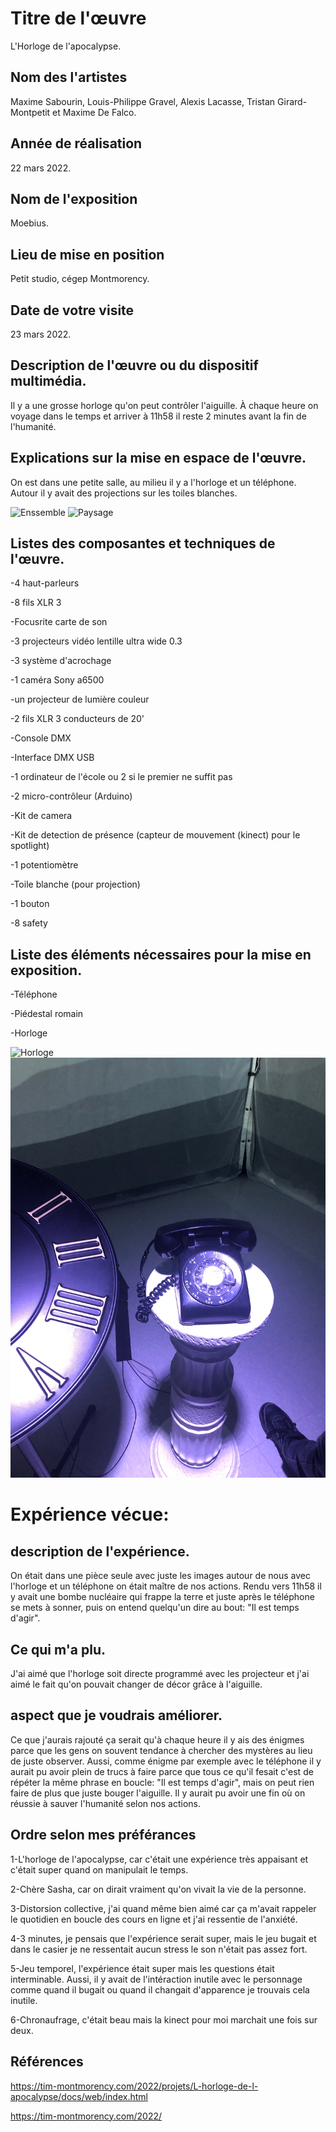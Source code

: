 # Titre de l'œuvre
L'Horloge de l'apocalypse.

## Nom des l'artistes
Maxime Sabourin, Louis-Philippe Gravel, Alexis Lacasse, Tristan Girard-Montpetit et Maxime De Falco.

## Année de réalisation
22 mars 2022.

## Nom de l'exposition
Moebius.

## Lieu de mise en position
Petit studio, cégep Montmorency.

## Date de votre visite
23 mars 2022.

## Description de l'œuvre ou du dispositif multimédia.
Il y a une grosse horloge qu'on peut contrôler l'aiguille. À chaque heure on voyage dans le temps et arriver à 11h58 il reste 2 minutes avant la fin de l'humanité.

## Explications sur la mise en espace de l'œuvre.
On est dans une petite salle, au milieu il y a l'horloge et un téléphone. Autour il y avait des projections sur les toiles blanches.

![Enssemble](medias/enssemble.png) ![Paysage](medias/paysage.png)

## Listes des composantes et techniques de l'œuvre.
-4 haut-parleurs

-8 fils XLR 3

-Focusrite carte de son

-3 projecteurs vidéo lentille ultra wide 0.3

-3 système d'acrochage

-1 caméra Sony a6500

-un projecteur de lumière couleur

-2 fils XLR 3 conducteurs de 20'

-Console DMX

-Interface DMX USB

-1 ordinateur de l'école ou 2 si le premier ne suffit pas

-2 micro-contrôleur (Arduino)

-Kit de camera

-Kit de detection de présence (capteur de mouvement (kinect) pour le spotlight)

-1 potentiomètre

-Toile blanche (pour projection)

-1 bouton

-8 safety

## Liste des éléments nécessaires pour la mise en exposition.
-Téléphone

-Piédestal romain

-Horloge

![Horloge](medias/horloge.png) ![Téléphone](medias/téléphone.png)

# Expérience vécue:

## description de l'expérience.
On était dans une pièce seule avec juste les images autour de nous avec l'horloge et un téléphone on était maître de nos actions. Rendu vers 11h58 il y avait une bombe nucléaire qui frappe la terre et juste après le téléphone se mets à sonner, puis on entend quelqu'un dire au bout: "Il est temps d'agir".

## Ce qui m'a plu.
J'ai aimé que l'horloge soit directe programmé avec les projecteur et j'ai aimé le fait qu'on pouvait changer de décor grâce à l'aiguille.

## aspect que je voudrais améliorer.
Ce que j'aurais rajouté ça serait qu'à chaque heure il y ais des énigmes parce que les gens on souvent tendance à chercher des mystères au lieu de juste observer. Aussi, comme énigme par exemple avec le téléphone il y aurait pu avoir plein de trucs à faire parce que tous ce qu'il fesait c'est de répéter la même phrase en boucle: "Il est temps d'agir", mais on peut rien faire de plus que juste bouger l'aiguille. Il y aurait pu avoir une fin où on réussie à sauver l'humanité selon nos actions.

## Ordre selon mes préférances
1-L'horloge de l'apocalypse, car c'était une expérience très appaisant et c'était super quand on manipulait le temps.

2-Chère Sasha, car on dirait vraiment qu'on vivait la vie de la personne.

3-Distorsion collective, j'ai quand même bien aimé car ça m'avait rappeler le quotidien en boucle des cours en ligne et j'ai ressentie de l'anxiété.

4-3 minutes, je pensais que l'expérience serait super, mais le jeu bugait et dans le casier je ne ressentait aucun stress le son n'était pas assez fort.

5-Jeu temporel, l'expérience était super mais les questions était interminable. Aussi, il y avait de l'intéraction inutile avec le personnage comme quand il bugait ou quand il changait d'apparence je trouvais cela inutile.

6-Chronaufrage, c'était beau mais la kinect pour moi marchait une fois sur deux.

## Références
https://tim-montmorency.com/2022/projets/L-horloge-de-l-apocalypse/docs/web/index.html

https://tim-montmorency.com/2022/
